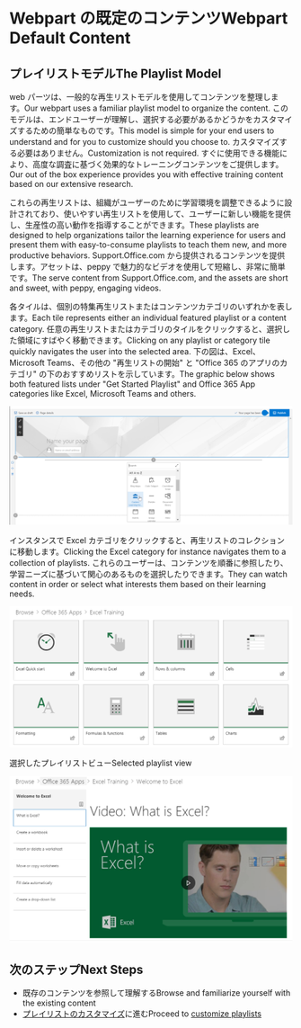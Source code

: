 # <a name="webpart-default-content"></a><span data-ttu-id="b8dc6-101">Webpart の既定のコンテンツ</span><span class="sxs-lookup"><span data-stu-id="b8dc6-101">Webpart Default Content</span></span>

## <a name="the-playlist-model"></a><span data-ttu-id="b8dc6-102">プレイリストモデル</span><span class="sxs-lookup"><span data-stu-id="b8dc6-102">The Playlist Model</span></span>

<span data-ttu-id="b8dc6-103">web パーツは、一般的な再生リストモデルを使用してコンテンツを整理します。</span><span class="sxs-lookup"><span data-stu-id="b8dc6-103">Our webpart uses a familiar playlist model to organize the content.</span></span>  <span data-ttu-id="b8dc6-104">このモデルは、エンドユーザーが理解し、選択する必要があるかどうかをカスタマイズするための簡単なものです。</span><span class="sxs-lookup"><span data-stu-id="b8dc6-104">This model is simple for your end users to understand and for you to customize should you choose to.</span></span>  <span data-ttu-id="b8dc6-105">カスタマイズする必要はありません。</span><span class="sxs-lookup"><span data-stu-id="b8dc6-105">Customization is not required.</span></span>  <span data-ttu-id="b8dc6-106">すぐに使用できる機能により、高度な調査に基づく効果的なトレーニングコンテンツをご提供します。</span><span class="sxs-lookup"><span data-stu-id="b8dc6-106">Our out of the box experience provides you with effective training content based on our extensive research.</span></span>

<span data-ttu-id="b8dc6-107">これらの再生リストは、組織がユーザーのために学習環境を調整できるように設計されており、使いやすい再生リストを使用して、ユーザーに新しい機能を提供し、生産性の高い動作を指導することができます。</span><span class="sxs-lookup"><span data-stu-id="b8dc6-107">These playlists are designed to help organizations tailor the learning experience for users and present them with easy-to-consume playlists to teach them new, and more productive behaviors.</span></span> <span data-ttu-id="b8dc6-108">Support.Office.com から提供されるコンテンツを提供します。アセットは、peppy で魅力的なビデオを使用して短縮し、非常に簡単です。</span><span class="sxs-lookup"><span data-stu-id="b8dc6-108">The serve content from Support.Office.com, and the assets are short and sweet, with peppy, engaging videos.</span></span> 

<span data-ttu-id="b8dc6-109">各タイルは、個別の特集再生リストまたはコンテンツカテゴリのいずれかを表します。</span><span class="sxs-lookup"><span data-stu-id="b8dc6-109">Each tile represents either an individual featured playlist or a content category.</span></span> <span data-ttu-id="b8dc6-110">任意の再生リストまたはカテゴリのタイルをクリックすると、選択した領域にすばやく移動できます。</span><span class="sxs-lookup"><span data-stu-id="b8dc6-110">Clicking on any playlist or category tile quickly navigates the user into the selected area.</span></span> <span data-ttu-id="b8dc6-111">下の図は、Excel、Microsoft Teams、その他の "再生リストの開始" と "Office 365 のアプリのカテゴリ" の下のおすすめリストを示しています。</span><span class="sxs-lookup"><span data-stu-id="b8dc6-111">The graphic below shows both featured lists under "Get Started Playlist" and Office 365 App categories like Excel, Microsoft Teams and others.</span></span> 

![Webpart の既定のビュー](media/clo365addwebpart.png)

<span data-ttu-id="b8dc6-113">インスタンスで Excel カテゴリをクリックすると、再生リストのコレクションに移動します。</span><span class="sxs-lookup"><span data-stu-id="b8dc6-113">Clicking the Excel category for instance navigates them to a collection of playlists.</span></span>  <span data-ttu-id="b8dc6-114">これらのユーザーは、コンテンツを順番に参照したり、学習ニーズに基づいて関心のあるものを選択したりできます。</span><span class="sxs-lookup"><span data-stu-id="b8dc6-114">They can watch content in order or select what interests them based on their learning needs.</span></span> 

![Webpart プレイリスト](media/clo365exceltraining.png)

<span data-ttu-id="b8dc6-116">選択したプレイリストビュー</span><span class="sxs-lookup"><span data-stu-id="b8dc6-116">Selected playlist view</span></span>

![Excel プレイリスト](media/clo365excelplaylist.png)

## <a name="next-steps"></a><span data-ttu-id="b8dc6-118">次のステップ</span><span class="sxs-lookup"><span data-stu-id="b8dc6-118">Next Steps</span></span>

- <span data-ttu-id="b8dc6-119">既存のコンテンツを参照して理解する</span><span class="sxs-lookup"><span data-stu-id="b8dc6-119">Browse and familiarize yourself with the existing content</span></span>
- <span data-ttu-id="b8dc6-120">[プレイリストのカスタマイズ](customplaylists.md)に進む</span><span class="sxs-lookup"><span data-stu-id="b8dc6-120">Proceed to [customize playlists](customplaylists.md)</span></span>